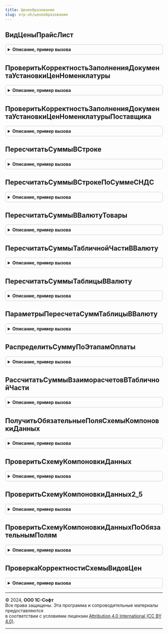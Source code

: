 ```yaml
---
title: Ценообразование
slug: erp-uh/ценообразование
---
```



## ВидЦеныПрайсЛист
<details style="margin: 1em 0; padding: 0.5em; border: 1px solid #ccc; border-radius: 6px;">

<summary style="font-weight: bold; cursor: pointer;">Описание, пример вызова</summary>

```bsl

// Получить вид цены "Прайс-лист".
//
// Параметры:
//  ЦенаВключаетНДС - Неопределено, Булево - Цена включает НДС
//
// Возвращаемое значение:
//  СправочникСсылка.ВидыЦен - Вид цены "Прайс-лист".
Функция ВидЦеныПрайсЛист(ЦенаВключаетНДС = Неопределено) Экспорт
```

Пример вызова
```bsl
Результат = Ценообразование.ВидЦеныПрайсЛист(ЦенаВключаетНДС);
```
</details>

## ПроверитьКорректностьЗаполненияДокументаУстановкиЦенНоменклатуры
<details style="margin: 1em 0; padding: 0.5em; border: 1px solid #ccc; border-radius: 6px;">

<summary style="font-weight: bold; cursor: pointer;">Описание, пример вызова</summary>

```bsl

// Проверяет корректность заполнения документа установки цен номенклатуры
// Вызывается из процедуры документа "ОбработкаПроведения".
//
// Параметры:
//  ДокументУстановкиЦен  - ДокументОбъект.УстановкаЦенНоменклатуры - документ, для которого необходимо проверить корректность
//  ДеревоЦен             - ТаблицаЗначений - таблица цен номенклатуры документа, для которой необходимо проверить корректность
//  ВидыЦен               - Массив - массив видов цен для проверки наличия ранее установленных цен
//  ИспользуетсяЦенообразование25 - Булево - Флаг использования нового ценообразования
//  Отказ                 - Булево - Флаг отказа от проведения документа.
//
Процедура ПроверитьКорректностьЗаполненияДокументаУстановкиЦенНоменклатуры(ДокументУстановкиЦен, Экспорт
```

Пример вызова
```bsl
Ценообразование.ПроверитьКорректностьЗаполненияДокументаУстановкиЦенНоменклатуры(ДокументУстановкиЦен, );
```
</details>

## ПроверитьКорректностьЗаполненияДокументаУстановкиЦенНоменклатурыПоставщика
<details style="margin: 1em 0; padding: 0.5em; border: 1px solid #ccc; border-radius: 6px;">

<summary style="font-weight: bold; cursor: pointer;">Описание, пример вызова</summary>

```bsl

// Проверяет корректность заполнения документа установки цен номенклатуры.
// Вызывается из процедуры документа "ОбработкаПроведения".
//
// Параметры:
//  ДокументУстановкиЦен	- ДокументОбъект.РегистрацияЦенНоменклатурыПоставщика - Документ, для которого необходимо
//								осуществить проверки.
//  ДеревоЦен				- ДеревоЗначений - дерево цен
//  Отказ					- Булево - Флаг отказа от проведения документа.
//
Процедура ПроверитьКорректностьЗаполненияДокументаУстановкиЦенНоменклатурыПоставщика(ДокументУстановкиЦен, Экспорт
```

Пример вызова
```bsl
Ценообразование.ПроверитьКорректностьЗаполненияДокументаУстановкиЦенНоменклатурыПоставщика(ДокументУстановкиЦен, );
```
</details>

## ПересчитатьСуммыВСтроке
<details style="margin: 1em 0; padding: 0.5em; border: 1px solid #ccc; border-radius: 6px;">

<summary style="font-weight: bold; cursor: pointer;">Описание, пример вызова</summary>

```bsl

// Рассчитывает сумму скидки в зависимости от процента скидки
//
// Параметры:
//  ТекСтрока                         - СтрокаТабличнойЧасти - Строка табличной части Товары документа
//  ПересчитыватьАвтоматическуюСкидку - Булево - Истина, если в документе есть автоматические скидки
//  ОчищатьАвтоматическуюСкидку       - Булево - Истина, если необходимо очистить процент и сумму авто скидок
//  ПересчитыватьРучнуюСкидку         - Булево - Истина, если в документе есть ручные скидки
//  ЦенаВключаетНДС                   - Булево - Признак включения НДС в цену в документе.
//  ИмяКоличества                     - Строка - Имя поля количество.
//
Процедура ПересчитатьСуммыВСтроке(ТекСтрока, Экспорт
```

Пример вызова
```bsl
Ценообразование.ПересчитатьСуммыВСтроке(ТекСтрока, );
```
</details>

## ПересчитатьСуммыВСтрокеПоСуммеСНДС
<details style="margin: 1em 0; padding: 0.5em; border: 1px solid #ccc; border-radius: 6px;">

<summary style="font-weight: bold; cursor: pointer;">Описание, пример вызова</summary>

```bsl

// Рассчитывает суммовые реквизиты строки исходя из реквизита "СуммаСНДС"
//
// Параметры:
//  СтрокаТаблицы - СтрокаТабличнойЧасти -  Строка табличной части Товары документа
//  ЦенаВключаетНДС - Булево - Признак включения НДС в цену в документе
//  АвтоматическаяСкидка - Булево - Истина, если в документе есть автоматические скидки
//  РучнаяСкидка - Булево - Истина, если в документе есть ручные скидки
//  ПересчитатьЦену - Булево - Истина, если требуется пересчитать цену.
//  ИмяКоличества - Строка - Имя поля количество.
//  СтавкаНДС - СправочникСсылка.СтавкиНДС, Неопределено - Ставка НДС. Используется, если одноименного реквизита нет в строке.
//
Процедура ПересчитатьСуммыВСтрокеПоСуммеСНДС( Экспорт
```

Пример вызова
```bsl
Ценообразование.ПересчитатьСуммыВСтрокеПоСуммеСНДС();
```
</details>

## ПересчитатьСуммыВВалютуТовары
<details style="margin: 1em 0; padding: 0.5em; border: 1px solid #ccc; border-radius: 6px;">

<summary style="font-weight: bold; cursor: pointer;">Описание, пример вызова</summary>

```bsl

// Осуществляет пересчет цен и сумм в тч Товары из валюты в валюту
//
// Параметры:
//  Документ                           - ДокументОбъект - Документ, для которого необходимо осуществить пересчет
//  СтараяВалюта                       - СправочникСсылка.Валюты - Валюта, из которой необходимо пересчитать цены
//  НоваяВалюта                        - СправочникСсылка.Валюты - Валюта, в которую необходимо пересчитать цены
//  СтруктураКурсовСтаройВалюты        - Структура - Курс и кратность валюты, из которой необходимо пересчитать цены
//  СтруктураКурсовНовойВалюты         - Структура - Курс и кратность валюты, в которую необходимо пересчитать цены
//  ПересчитыватьСуммы                 - Булево - Флаг, определяющий необходимость пересчета полей Сумма и СуммаНДС
//  ПересчитыватьАвтоматическиеСкидки  - Булево - Флаг, определяющий необходимость пересчета автоматических скидок
//  ПересчитыватьРучныеСкидки          - Булево - Флаг, определяющий необходимость пересчета ручных скидок.
//
Процедура ПересчитатьСуммыВВалютуТовары(Документ, Экспорт
```

Пример вызова
```bsl
Ценообразование.ПересчитатьСуммыВВалютуТовары(Документ, );
```
</details>

## ПересчитатьСуммыТабличнойЧастиВВалюту
<details style="margin: 1em 0; padding: 0.5em; border: 1px solid #ccc; border-radius: 6px;">

<summary style="font-weight: bold; cursor: pointer;">Описание, пример вызова</summary>

```bsl

// Устарела. Осуществляет пересчет цен и сумм в тч Товары из валюты в валюту.
// Использовать Ценообразование.ПересчитатьСуммыТаблицыВВалюту
//
// Параметры:
//  Таблица                            - ТабличнаяЧасть -  Таблица, в которой необходим пересчет
//  ЦенаВключаетНДС                    - Булево - Истина, если цена включает ндс
//  СтараяВалюта                       - СправочникСсылка.Валюты - Валюта, из которой необходимо пересчитать цены
//  НоваяВалюта                        - СправочникСсылка.Валюты - Валюта, в которую необходимо пересчитать цены
//  СтруктураКурсовСтаройВалюты        - Структура - Курс и кратность валюты, из которой необходимо пересчитать цены
//  СтруктураКурсовНовойВалюты         - Структура - Курс и кратность валюты, в которую необходимо пересчитать цены
//  ПересчитыватьАвтоматическиеСкидки  - Булево - Флаг, определяющий необходимость пересчета автоматических скидок
//  ПересчитыватьРучныеСкидки          - Булево - Флаг, определяющий необходимость пересчета ручных скидок.
//  ИмяКоличества                      - Строка - Имя поля количество.
//
Процедура ПересчитатьСуммыТабличнойЧастиВВалюту( Экспорт
```

Пример вызова
```bsl
Ценообразование.ПересчитатьСуммыТабличнойЧастиВВалюту();
```
</details>

## ПересчитатьСуммыТаблицыВВалюту
<details style="margin: 1em 0; padding: 0.5em; border: 1px solid #ccc; border-radius: 6px;">

<summary style="font-weight: bold; cursor: pointer;">Описание, пример вызова</summary>

```bsl

// Осуществляет пересчет цен и сумм в тч Товары из валюты в валюту
//
// Параметры:
//  Таблица            - ТабличнаяЧасть -  Таблица, в которой необходим пересчет
//  ПараметрыПересчета - см. ПараметрыПересчетаСуммТаблицыВВалюту
//
Процедура ПересчитатьСуммыТаблицыВВалюту(Таблица, ПараметрыПересчета) Экспорт
```

Пример вызова
```bsl
Ценообразование.ПересчитатьСуммыТаблицыВВалюту(Таблица, ПараметрыПересчета) 
```
</details>

## ПараметрыПересчетаСуммТаблицыВВалюту
<details style="margin: 1em 0; padding: 0.5em; border: 1px solid #ccc; border-radius: 6px;">

<summary style="font-weight: bold; cursor: pointer;">Описание, пример вызова</summary>

```bsl

// Параметры пересчета сумм таблицы в валюту.
//
// Параметры:
//  ЦенаВключаетНДС - Булево - Истина, если цена включает ндс
//  СтараяВалюта    - СправочникСсылка.Валюты - Валюта, из которой необходимо пересчитать цены
//  НоваяВалюта     - СправочникСсылка.Валюты - Валюта, в которую необходимо пересчитать цены
//  ДатаДокумента   - Дата - Дата документа
//  БазоваяВалюта     - СправочникСсылка.Валюты - Валюта, относительно которой получен курс
//
// Возвращаемое значение:
//  Структура - описание:
// * ЦенаВключаетНДС                    - Булево - Истина, если цена включает ндс
// * СтараяВалюта                       - СправочникСсылка.Валюты - Валюта, из которой необходимо пересчитать цены
// * НоваяВалюта                        - СправочникСсылка.Валюты - Валюта, в которую необходимо пересчитать цены
// * ПересчитыватьАвтоматическиеСкидки  - Булево - Флаг, определяющий необходимость пересчета автоматических скидок
// * ПересчитыватьРучныеСкидки          - Булево - Флаг, определяющий необходимость пересчета ручных скидок
// * ИмяКоличества                      - Строка - Имя поля количество
// * СтавкаНДС                          - СправочникСсылка.СтавкиНДС - общая для всех строк таблицы ставка НДС
// * СтруктураКурсовСтаройВалюты        - Структура из см. РаботаСКурсамиВалютУТ.СтруктураКурсаВалюты - Курс и кратность валюты, из которой необходимо пересчитать цены
// * СтруктураКурсовНовойВалюты         - Структура из см. РаботаСКурсамиВалютУТ.СтруктураКурсаВалюты - Курс и кратность валюты, в которую необходимо пересчитать цены
Функция ПараметрыПересчетаСуммТаблицыВВалюту(ЦенаВключаетНДС, СтараяВалюта, НоваяВалюта, ДатаДокумента = Неопределено, БазоваяВалюта = Неопределено) Экспорт
```

Пример вызова
```bsl
Результат = Ценообразование.ПараметрыПересчетаСуммТаблицыВВалюту(ЦенаВключаетНДС, СтараяВалюта, НоваяВалюта, ДатаДокумента, БазоваяВалюта);
```
</details>

## РаспределитьСуммуПоЭтапамОплаты
<details style="margin: 1em 0; padding: 0.5em; border: 1px solid #ccc; border-radius: 6px;">

<summary style="font-weight: bold; cursor: pointer;">Описание, пример вызова</summary>

```bsl

// Осуществляет пересчет сумм в тч ЭтапыГрафикаОплаты из валюты в валюту
//
// Параметры:
//  Документ - ДокументОбъект - Документ, для которого необходимо осуществить пересчет
//  СуммаКРаспределениюОплаты - Число - Сумма документа, которую необходимо распределить на этапы оплаты
//  СуммаКРаспределениюЗалога - Число - Сумма залога по документу, которую необходимо распределить на этапы оплаты.
//
Процедура РаспределитьСуммуПоЭтапамОплаты(Документ, Знач СуммаКРаспределениюОплаты, Знач СуммаКРаспределениюЗалога) Экспорт
```

Пример вызова
```bsl
Ценообразование.РаспределитьСуммуПоЭтапамОплаты(Документ, СуммаКРаспределениюОплаты, СуммаКРаспределениюЗалога) 
```
</details>

## РассчитатьСуммыВзаиморасчетовВТабличнойЧасти
<details style="margin: 1em 0; padding: 0.5em; border: 1px solid #ccc; border-radius: 6px;">

<summary style="font-weight: bold; cursor: pointer;">Описание, пример вызова</summary>

```bsl

// Устарела.
// Осуществляет пересчет на заполненных полей "СуммаВзаиморасчетов" в указанной табличной части.
//
// Параметры:
//	Документ          - ДокументОбъект - Объект документа, для которого выполняется пересчет сумм взаиморасчетов
//											в товарной части.
//	ИмяТабличнойЧасти - Строка         - Имя табличная части объекта документа.
//	СтруктураКурса    - Структура      - Данные курса валюты.
//	Дата              - Дата           - Дата, на которую выполняется расчет.
//	ИспользуетсяНДС   - Булево         - Истина - Признак, наличия в товарной части суммовых реквизитов, включающих НДС.
//
Процедура РассчитатьСуммыВзаиморасчетовВТабличнойЧасти(Документ, Экспорт
```

Пример вызова
```bsl
Ценообразование.РассчитатьСуммыВзаиморасчетовВТабличнойЧасти(Документ, );
```
</details>

## ПолучитьОбязательныеПоляСхемыКомпоновкиДанных
<details style="margin: 1em 0; padding: 0.5em; border: 1px solid #ccc; border-radius: 6px;">

<summary style="font-weight: bold; cursor: pointer;">Описание, пример вызова</summary>

```bsl

// Возвращает имена и типы полей, которые должны обязательно присутствовать.
// в СКД, используемой для заполнения цен по данным ИБ.
//
// Возвращаемое значение:
//	 Соответствие - В ключах содержатся имена полей. В значениях - типы полей.
//
Функция ПолучитьОбязательныеПоляСхемыКомпоновкиДанных(ИспользуетсяЦенообразование25 = Ложь) Экспорт
```

Пример вызова
```bsl
Результат = Ценообразование.ПолучитьОбязательныеПоляСхемыКомпоновкиДанных(ИспользуетсяЦенообразование25);
```
</details>

## ПроверитьСхемуКомпоновкиДанных
<details style="margin: 1em 0; padding: 0.5em; border: 1px solid #ccc; border-radius: 6px;">

<summary style="font-weight: bold; cursor: pointer;">Описание, пример вызова</summary>

```bsl

// Проверяет схему компоновки данных на соответствие ограничениям, необходимым
// для ее использования при расчете цен.
//
// Параметры:
//  СхемаКомпоновкиДанных - СхемаКомпоновкиДанных - Схема, которую необходимо проверить.
//  СообщениеОбОшибке     - Строка - содержит вводную часть сообщения об ошибке.
//  ВыводитьСообщения   - Булево - Истина - не выводить сообщения поьзователю, только проверка.
//
// Возвращаемое значение:
//  Булево - Истина, если проверка пройдена успешно.
//
Функция ПроверитьСхемуКомпоновкиДанных(СхемаКомпоновкиДанных, СообщениеОбОшибке = Неопределено, ВыводитьСообщения = Истина) Экспорт
```

Пример вызова
```bsl
Результат = Ценообразование.ПроверитьСхемуКомпоновкиДанных(СхемаКомпоновкиДанных, СообщениеОбОшибке, ВыводитьСообщения);
```
</details>

## ПроверитьСхемуКомпоновкиДанных2_5
<details style="margin: 1em 0; padding: 0.5em; border: 1px solid #ccc; border-radius: 6px;">

<summary style="font-weight: bold; cursor: pointer;">Описание, пример вызова</summary>

```bsl

// Проверяет схему компоновки данных на соответствие ограничениям, необходимым
// для ее использования при расчете цен.
//
// Параметры:
//  СхемаКомпоновкиДанных - СхемаКомпоновкиДанных - Схема, которую необходимо проверить.
//  СообщениеОбОшибке     - Строка - содержит вводную часть сообщения об ошибке.
//  ВыводитьСообщения   - Булево - Истина - не выводить сообщения поьзователю, только проверка.
//
// Возвращаемое значение:
//  Булево - Истина, если проверка пройдена успешно.
//
Функция ПроверитьСхемуКомпоновкиДанных2_5(СхемаКомпоновкиДанных, СообщениеОбОшибке = Неопределено, ВыводитьСообщения = Истина) Экспорт
```

Пример вызова
```bsl
Результат = Ценообразование.ПроверитьСхемуКомпоновкиДанных2_5(СхемаКомпоновкиДанных, СообщениеОбОшибке, ВыводитьСообщения);
```
</details>

## ПроверитьСхемуКомпоновкиДанныхПоОбязательнымПолям
<details style="margin: 1em 0; padding: 0.5em; border: 1px solid #ccc; border-radius: 6px;">

<summary style="font-weight: bold; cursor: pointer;">Описание, пример вызова</summary>

```bsl

// Проверяет схему компоновки данных на соответствие ограничениям, необходимым
// для ее использования при расчете цен.
//
// Параметры:
//  СхемаКомпоновкиДанных - СхемаКомпоновкиДанных - Схема, которую необходимо проверить.
//  Поля - см. ПолучитьОбязательныеПоляСхемыКомпоновкиДанных
//  СообщениеОбОшибке     - Строка - Строка, содержит вводную часть сообщения об ошибке.
//  ВыводитьСообщения   - Булево - Истина - не выводить сообщения поьзователю, только проверка.
//
// Возвращаемое значение:
//  Булево - Истина, если проверка пройдена успешно.
//
Функция ПроверитьСхемуКомпоновкиДанныхПоОбязательнымПолям(СхемаКомпоновкиДанных, Поля, СообщениеОбОшибке = Неопределено, ВыводитьСообщения = Истина) Экспорт
```

Пример вызова
```bsl
Результат = Ценообразование.ПроверитьСхемуКомпоновкиДанныхПоОбязательнымПолям(СхемаКомпоновкиДанных, Поля, СообщениеОбОшибке, ВыводитьСообщения);
```
</details>

## ПроверкаКорректностиСхемыВидовЦен
<details style="margin: 1em 0; padding: 0.5em; border: 1px solid #ccc; border-radius: 6px;">

<summary style="font-weight: bold; cursor: pointer;">Описание, пример вызова</summary>

```bsl


// Позволяет проверить корректность схемы видов цен, при необходимости исправить ошибки,
// а также заполнить список критических ошибок, которые необходимо будет исправить пользователю.
//
// Параметры:
//   СхемаКомпоновкиДанных - СхемаКомпоновкиДанных - Схема видов цен.
//   СхемаСодержитКритическиеОшибки - Булево - флаг наличия критических ошибок, который необходимо взвести,
//   				чтобы пользователь не смог применить схему, пока не будут исправлены ошибки.
//   СписокКритическихОшибок - СписокЗначений - Список, содержащий тексты сообщений о критических ошибках.
//   СписокПрочихСообщений - СписокЗначений - Список, содержащий тексты сообщений о исправленных ошибках и прочие замечания.
//   				Данный список сообщений выводится пользователю один раз.
//
Процедура ПроверкаКорректностиСхемыВидовЦен(СхемаКомпоновкиДанных, СхемаСодержитКритическиеОшибки, Экспорт
```

Пример вызова
```bsl
Ценообразование.ПроверкаКорректностиСхемыВидовЦен(СхемаКомпоновкиДанных, СхемаСодержитКритическиеОшибки, );
```
</details>

---

© 2024, **ООО 1С-Софт**  
Все права защищены. Эта программа и сопроводительные материалы предоставляются  
в соответствии с условиями лицензии [Attribution 4.0 International (CC BY 4.0)](https://creativecommons.org/licenses/by/4.0/legalcode).

---
